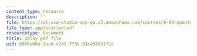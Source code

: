 ```yaml
---
content_type: resource
description: ''
file: https://ol-ocw-studio-app-qa.s3.amazonaws.com/courses/8-04-quantum-physics-i-spring-2016/68fba66a2aadc2d9773e04ca558d171c_8abBLKEZLaI.pdf
file_type: application/pdf
resourcetype: Document
title: 3play pdf file
uid: 68fba66a-2aad-c2d9-773e-04ca558d171c
---
```

